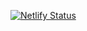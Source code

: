 [![Netlify Status](https://api.netlify.com/api/v1/badges/a4c6d714-0d2f-4ff2-a216-e2c761eea3bf/deploy-status)](https://app.netlify.com/sites/condescending-lalande-ecc2ae/deploys)

